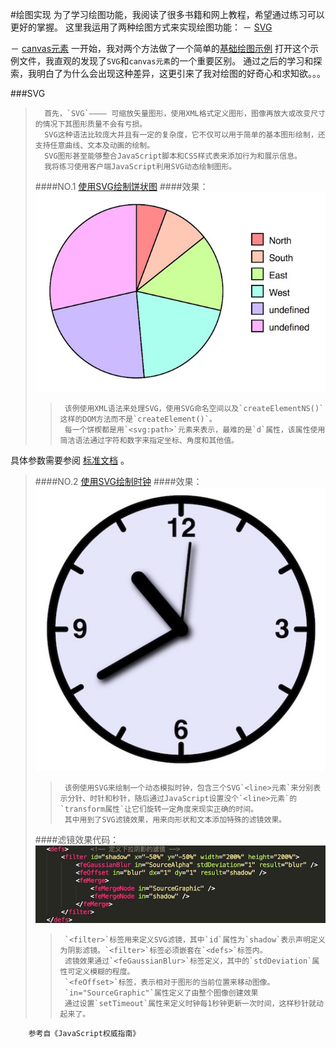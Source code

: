 #绘图实现
		为了学习绘图功能，我阅读了很多书籍和网上教程，希望通过练习可以更好的掌握。
		这里我运用了两种绘图方式来实现绘图功能：
－	[SVG](http://baike.baidu.com/link?url=r1q72s9Mzh20NhSWE_hDhjjm_fzQq_ohCSUeyty74NIH77sgcUFH559CiAPGkSLPM9Jwib8eWJTEHlLmBVTpivNCdh6t7udQBEHm-PHVGR7)

－	[canvas元素](http://www.w3school.com.cn/html5/html5_canvas.asp)
		一开始，我对两个方法做了一个简单的[基础绘图示例](https://github.com/Lemon23/JavaScript/blob/master/Draw/基础绘图示例.html)
		打开这个示例文件，我直观的发现了`SVG`和`canvas元素`的一个重要区别。
		通过之后的学习和探索，我明白了为什么会出现这种差异，这更引来了我对绘图的好奇心和求知欲。。。

###SVG
>		首先，`SVG`———— 可缩放矢量图形，使用XML格式定义图形，图像再放大或改变尺寸的情况下其图形质量不会有亏损。
>		SVG这种语法比较庞大并且有一定的复杂度，它不仅可以用于简单的基本图形绘制，还支持任意曲线、文本及动画的绘制。
>		SVG图形甚至能够整合JavaScript脚本和CSS样式表来添加行为和展示信息。
>		我将练习使用客户端JavaScript利用SVG动态绘制图形。
>####NO.1  [使用SVG绘制饼状图](https://github.com/Lemon23/JavaScript/blob/master/Draw/使用SVG绘制饼状图.html)
>####效果：![](https://github.com/Lemon23/JavaScript/raw/master/Draw/pic/D-1.jpeg)
>>		该例使用XML语法来处理SVG，使用SVG命名空间以及`createElementNS()`这样的DOM方法而不是`createElement()`。
>>		每一个饼楔都是用`<svg:path>`元素来表示，最难的是`d`属性，该属性使用简洁语法通过字符和数字来指定坐标、角度和其他值。
具体参数需要参阅 [标准文档](https://www.w3.org/TR/SVG/) 。

>####NO.2 [使用SVG绘制时钟](https://github.com/Lemon23/JavaScript/blob/master/Draw/使用SVG绘制时钟.html)
>####效果：![](https://github.com/Lemon23/JavaScript/raw/master/Draw/pic/D-2.jpeg)
>>		该例使用SVG来绘制一个动态模拟时钟，包含三个SVG`<line>元素`来分别表示分针、时针和秒针，随后通过JavaScript设置没个`<line>元素`的`transform属性`让它们旋转一定角度来现实正确的时间。
>>		其中用到了SVG滤镜效果，用来向形状和文本添加特殊的滤镜效果。
>####滤镜效果代码：![](https://github.com/Lemon23/JavaScript/raw/master/Draw/pic/D-2-1.jpeg)
>>		`<filter>`标签用来定义SVG滤镜，其中`id`属性为`shadow`表示声明定义为阴影滤镜。`<filter>`标签必须嵌套在`<defs>`标签内。
>> 		滤镜效果通过`<feGaussianBlur>`标签定义，其中的`stdDeviation`属性可定义模糊的程度。
>>		`<feOffset>`标签，表示相对于图形的当前位置来移动图像。
>>		`in="SourceGraphic"`属性定义了由整个图像创建效果
>>		通过设置`setTimeout`属性来定义时钟每1秒钟更新一次时间，这样秒针就动起来了。

		参考自《JavaScript权威指南》